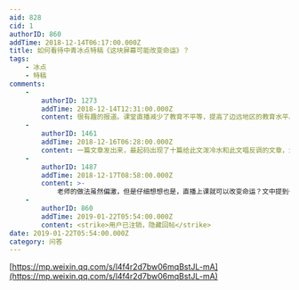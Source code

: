 ```yaml
---
aid: 828
cid: 1
authorID: 860
addTime: 2018-12-14T06:17:00.000Z
title: 如何看待中青冰点特稿《这块屏幕可能改变命运》？
tags:
    - 冰点
    - 特稿
comments:
    -
        authorID: 1273
        addTime: 2018-12-14T12:31:00.000Z
        content: 很有趣的报道。课堂直播减少了教育不平等，提高了边远地区的教育水平。希望有更有说服力的研究，而不仅仅是一篇外行记者的报道。
    -
        authorID: 1461
        addTime: 2018-12-16T06:28:00.000Z
        content: 一篇文章发出来，最起码出现了十篇给此文泼冷水和此文唱反调的文章，怎么会这样？为什么会这样？
    -
        authorID: 1487
        addTime: 2018-12-17T08:58:00.000Z
        content: >-
            老师的做法虽然偏激，但是仔细想想也是，直播上课就可以改变命运？文中提到七中很多被国外大学录取，首先家里经济一定还可以，而乡村孩子就算成绩突出，还不是只能公立学校
    -
        authorID: 860
        addTime: 2019-01-22T05:54:00.000Z
        content: <strike>用户已注销，隐藏回帖</strike>
date: 2019-01-22T05:54:00.000Z
category: 问答
---
```


[https://mp.weixin.qq.com/s/l4f4r2d7bw06mqBstJL-mA](https://mp.weixin.qq.com/s/l4f4r2d7bw06mqBstJL-mA)
